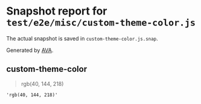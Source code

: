 # Snapshot report for `test/e2e/misc/custom-theme-color.js`

The actual snapshot is saved in `custom-theme-color.js.snap`.

Generated by [AVA](https://ava.li).

## custom-theme-color

> rgb(40, 144, 218)

    'rgb(40, 144, 218)'
